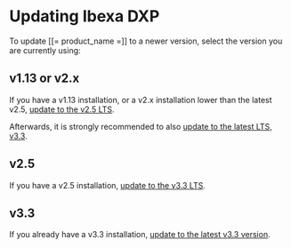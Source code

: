 # Updating Ibexa DXP

To update [[= product_name =]] to a newer version, select the version you are currently using:

## v1.13 or v2.x

If you have a v1.13 installation, or a v2.x installation lower than the latest v2.5,
[update to the v2.5 LTS](from_1.x_2.x/update_from_1.x_2.x.md).

Afterwards, it is strongly recommended to also [update to the latest LTS, v3.3](from_2.5/update_from_2.5.md).

## v2.5

If you have a v2.5 installation, [update to the v3.3 LTS](from_2.5/update_from_2.5.md).

## v3.3

If you already have a v3.3 installation, [update to the latest v3.3 version](from_3.3/update_from_3.3.md).
